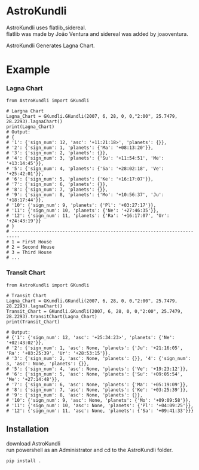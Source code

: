 # AstroKundli
AstroKundli uses flatlib_sidereal.   
flatlib was made by João Ventura and sidereal was added by joaoventura.    

AstroKundli Generates Lagna Chart.    

# Example   
<h3>Lagna Chart</h3>   

```
from AstroKundli import GKundli

# Largna Chart 
Lagna_Chart = GKundli.GKundli(2007, 6, 28, 0, 0,"2:00", 25.7479,  28.2293).lagnaChart()
print(Lagna_Chart)
# Output: 
# {
# '1': {'sign_num': 12, 'asc': '+11:21:18>', 'planets': {}}, 
# '2': {'sign_num': 1, 'planets': {'Ma': '+08:13:20'}}, 
# '3': {'sign_num': 2, 'planets': {}}, 
# '4': {'sign_num': 3, 'planets': {'Su': '+11:54:51', 'Me': '+13:14:45'}}, 
# '5': {'sign_num': 4, 'planets': {'Sa': '+28:02:18', 'Ve': '+25:42:01'}}, 
# '6': {'sign_num': 5, 'planets': {'Ke': '+16:17:07'}}, 
# '7': {'sign_num': 6, 'planets': {}}, 
# '8': {'sign_num': 7, 'planets': {}}, 
# '9': {'sign_num': 8, 'planets': {'Mo': '+10:56:37', 'Ju': '+18:17:44'}}, 
# '10': {'sign_num': 9, 'planets': {'Pl': '+03:27:17'}}, 
# '11': {'sign_num': 10, 'planets': {'Ne': '+27:46:35'}}, 
# '12': {'sign_num': 11, 'planets': {'Ra': '+16:17:07', 'Ur': '+24:43:19'}}
# }
# -------------------------------------------------------------------------
# 1 = First House
# 2 = Second House
# 3 = Third House
# ...
```   

<h3>Transit Chart</h3>   

```
from AstroKundli import GKundli

# Transit Chart 
Lagna_Chart = GKundli.GKundli(2007, 6, 28, 0, 0,"2:00", 25.7479,  28.2293).lagnaChart()
Transit_Chart = GKundli.GKundli(2007, 6, 28, 0, 0,"2:00", 25.7479,  28.2293).transitChart(Lagna_Chart)
print(Transit_Chart)

# Output: 
# {'1': {'sign_num': 12, 'asc': '+25:34:23>', 'planets': {'Ne': '+02:43:02'}}, 
# '2': {'sign_num': 1, 'asc': None, 'planets': {'Ju': '+21:16:05', 'Ra': '+03:25:39', 'Ur': '+28:53:15'}}, 
# '3': {'sign_num': 2, 'asc': None, 'planets': {}}, '4': {'sign_num': 3, 'asc': None, 'planets': {}}, 
# '5': {'sign_num': 4, 'asc': None, 'planets': {'Ve': '+19:23:12'}}, 
# '6': {'sign_num': 5, 'asc': None, 'planets': {'Su': '+09:05:54', 'Me': '+27:14:48'}}, 
# '7': {'sign_num': 6, 'asc': None, 'planets': {'Ma': '+05:19:09'}}, 
# '8': {'sign_num': 7, 'asc': None, 'planets': {'Ke': '+03:25:39'}}, 
# '9': {'sign_num': 8, 'asc': None, 'planets': {}}, 
# '10': {'sign_num': 9, 'asc': None, 'planets': {'Mo': '+09:09:58'}}, 
# '11': {'sign_num': 10, 'asc': None, 'planets': {'Pl': '+04:09:25'}}, 
# '12': {'sign_num': 11, 'asc': None, 'planets': {'Sa': '+09:41:33'}}}
```



## Installation
download AstroKundli      
run powershell as an Administrator and cd to the AstroKundli folder.   
``` 
pip install .
```   



